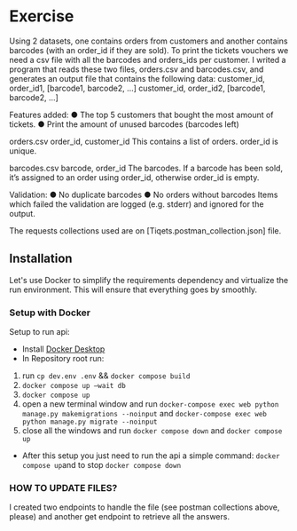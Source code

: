 # Exercise
Using 2 datasets, one contains orders from customers and another contains barcodes (with an order_id if they are sold).
To print the tickets vouchers we need a csv file with all the barcodes and orders_ids per customer.
I writed a program that reads these two files, orders.csv and barcodes.csv, and generates an output file that contains the following data:
customer_id, order_id1, [barcode1, barcode2, ...] 
customer_id, order_id2, [barcode1, barcode2, ...]

Features added:
 ● The top 5 customers that bought the most amount of tickets.
 ● Print the amount of unused barcodes (barcodes left)

orders.csv
order_id, customer_id
This contains a list of orders. order_id is unique.

barcodes.csv
barcode, order_id
The barcodes. If a barcode has been sold, it’s assigned to an order using order_id, otherwise order_id is empty.

Validation:
● No duplicate barcodes
● No orders without barcodes
Items which failed the validation are logged (e.g. stderr) and ignored for the output.

The requests collections used are on [Tiqets.postman_collection.json] file.

## Installation

Let's use Docker to simplify the requirements dependency and virtualize the run environment. This will ensure that
everything goes by smoothly.


### Setup with Docker
Setup to run api:
 - Install [Docker Desktop](https://www.docker.com/products/docker-desktop/)
 - In Repository root run: 
 1)  run `cp dev.env .env` && `docker compose build` 
 2) `docker compose up —wait db` 
 3) `docker compose up` 
 4) open a new terminal window and run `docker-compose exec web python manage.py makemigrations --noinput` and `docker-compose exec web python manage.py migrate --noinput` 
 5) close all the windows and run `docker compose down` and `docker compose up` 
 - After this setup you just need to run the api a simple command: `docker compose up`and to stop `docker compose down`
 

### HOW TO UPDATE FILES?
I created two endpoints to handle the file (see postman collections above, please) and another get endpoint to retrieve all the answers.  
